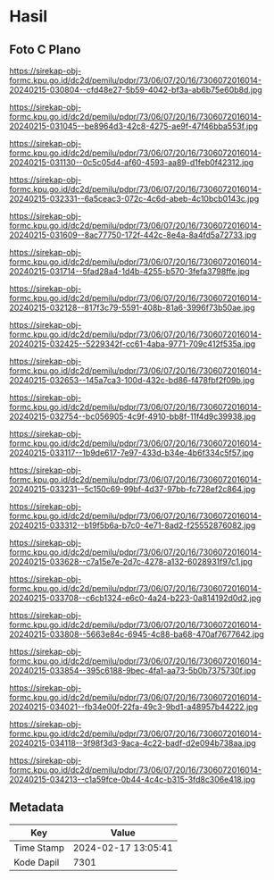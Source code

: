 # Hasil

## Foto C Plano

https://sirekap-obj-formc.kpu.go.id/dc2d/pemilu/pdpr/73/06/07/20/16/7306072016014-20240215-030804--cfd48e27-5b59-4042-bf3a-ab6b75e60b8d.jpg

https://sirekap-obj-formc.kpu.go.id/dc2d/pemilu/pdpr/73/06/07/20/16/7306072016014-20240215-031045--be8964d3-42c8-4275-ae9f-47f46bba553f.jpg

https://sirekap-obj-formc.kpu.go.id/dc2d/pemilu/pdpr/73/06/07/20/16/7306072016014-20240215-031130--0c5c05d4-af60-4593-aa89-d1feb0f42312.jpg

https://sirekap-obj-formc.kpu.go.id/dc2d/pemilu/pdpr/73/06/07/20/16/7306072016014-20240215-032331--6a5ceac3-072c-4c6d-abeb-4c10bcb0143c.jpg

https://sirekap-obj-formc.kpu.go.id/dc2d/pemilu/pdpr/73/06/07/20/16/7306072016014-20240215-031609--8ac77750-172f-442c-8e4a-8a4fd5a72733.jpg

https://sirekap-obj-formc.kpu.go.id/dc2d/pemilu/pdpr/73/06/07/20/16/7306072016014-20240215-031714--5fad28a4-1d4b-4255-b570-3fefa3798ffe.jpg

https://sirekap-obj-formc.kpu.go.id/dc2d/pemilu/pdpr/73/06/07/20/16/7306072016014-20240215-032128--817f3c79-5591-408b-81a6-3996f73b50ae.jpg

https://sirekap-obj-formc.kpu.go.id/dc2d/pemilu/pdpr/73/06/07/20/16/7306072016014-20240215-032425--5229342f-cc61-4aba-9771-709c412f535a.jpg

https://sirekap-obj-formc.kpu.go.id/dc2d/pemilu/pdpr/73/06/07/20/16/7306072016014-20240215-032653--145a7ca3-100d-432c-bd86-f478fbf2f09b.jpg

https://sirekap-obj-formc.kpu.go.id/dc2d/pemilu/pdpr/73/06/07/20/16/7306072016014-20240215-032754--bc056905-4c9f-4910-bb8f-11f4d9c39938.jpg

https://sirekap-obj-formc.kpu.go.id/dc2d/pemilu/pdpr/73/06/07/20/16/7306072016014-20240215-033117--1b9de617-7e97-433d-b34e-4b6f334c5f57.jpg

https://sirekap-obj-formc.kpu.go.id/dc2d/pemilu/pdpr/73/06/07/20/16/7306072016014-20240215-033231--5c150c69-99bf-4d37-97bb-fc728ef2c864.jpg

https://sirekap-obj-formc.kpu.go.id/dc2d/pemilu/pdpr/73/06/07/20/16/7306072016014-20240215-033312--b19f5b6a-b7c0-4e71-8ad2-f25552876082.jpg

https://sirekap-obj-formc.kpu.go.id/dc2d/pemilu/pdpr/73/06/07/20/16/7306072016014-20240215-033628--c7a15e7e-2d7c-4278-a132-6028931f97c1.jpg

https://sirekap-obj-formc.kpu.go.id/dc2d/pemilu/pdpr/73/06/07/20/16/7306072016014-20240215-033708--c6cb1324-e6c0-4a24-b223-0a814192d0d2.jpg

https://sirekap-obj-formc.kpu.go.id/dc2d/pemilu/pdpr/73/06/07/20/16/7306072016014-20240215-033808--5663e84c-6945-4c88-ba68-470af7677642.jpg

https://sirekap-obj-formc.kpu.go.id/dc2d/pemilu/pdpr/73/06/07/20/16/7306072016014-20240215-033854--395c6188-9bec-4fa1-aa73-5b0b7375730f.jpg

https://sirekap-obj-formc.kpu.go.id/dc2d/pemilu/pdpr/73/06/07/20/16/7306072016014-20240215-034021--fb34e00f-22fa-49c3-9bd1-a48957b44222.jpg

https://sirekap-obj-formc.kpu.go.id/dc2d/pemilu/pdpr/73/06/07/20/16/7306072016014-20240215-034118--3f98f3d3-9aca-4c22-badf-d2e094b738aa.jpg

https://sirekap-obj-formc.kpu.go.id/dc2d/pemilu/pdpr/73/06/07/20/16/7306072016014-20240215-034213--c1a59fce-0b44-4c4c-b315-3fd8c306e418.jpg


## Metadata

| Key        | Value               |
| ---------- | ------------------- |
| Time Stamp | 2024-02-17 13:05:41 |
| Kode Dapil | 7301                |



